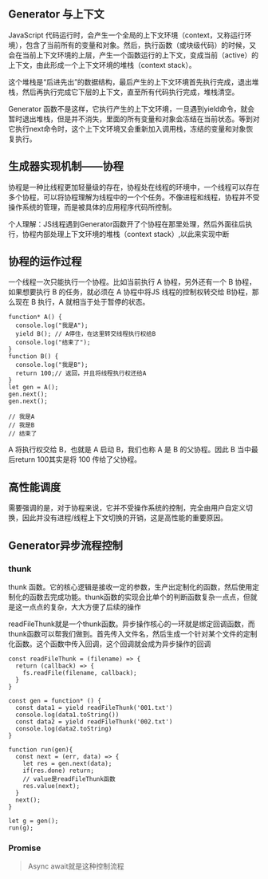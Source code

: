 ## Generator 与上下文

JavaScript 代码运行时，会产生一个全局的上下文环境（context，又称运行环境），包含了当前所有的变量和对象。然后，执行函数（或块级代码）的时候，又会在当前上下文环境的上层，产生一个函数运行的上下文，变成当前（active）的上下文，由此形成一个上下文环境的堆栈（context stack）。

这个堆栈是“后进先出”的数据结构，最后产生的上下文环境首先执行完成，退出堆栈，然后再执行完成它下层的上下文，直至所有代码执行完成，堆栈清空。

Generator 函数不是这样，它执行产生的上下文环境，一旦遇到yield命令，就会暂时退出堆栈，但是并不消失，里面的所有变量和对象会冻结在当前状态。等到对它执行next命令时，这个上下文环境又会重新加入调用栈，冻结的变量和对象恢复执行。

## 生成器实现机制——协程

协程是一种比线程更加轻量级的存在，协程处在线程的环境中，一个线程可以存在多个协程，可以将协程理解为线程中的一个个任务。不像进程和线程，协程并不受操作系统的管理，而是被具体的应用程序代码所控制。

个人理解：JS线程遇到Generator函数开了个协程在那里处理，然后外面往后执行，协程内部处理上下文环境的堆栈（context stack）,以此来实现中断

## 协程的运作过程

一个线程一次只能执行一个协程。比如当前执行 A 协程，另外还有一个 B 协程，如果想要执行 B 的任务，就必须在 A 协程中将JS 线程的控制权转交给 B协程，那么现在 B 执行，A 就相当于处于暂停的状态。

```
function* A() {
  console.log("我是A");
  yield B(); // A停住，在这里转交线程执行权给B
  console.log("结束了");
}
function B() {
  console.log("我是B");
  return 100;// 返回，并且将线程执行权还给A
}
let gen = A();
gen.next();
gen.next();

// 我是A
// 我是B
// 结束了
```
A 将执行权交给 B，也就是 A 启动 B，我们也称 A 是 B 的父协程。因此 B 当中最后return 100其实是将 100 传给了父协程。

## 高性能调度

需要强调的是，对于协程来说，它并不受操作系统的控制，完全由用户自定义切换，因此并没有进程/线程上下文切换的开销，这是高性能的重要原因。


## Generator异步流程控制

### thunk
>
thunk 函数。它的核心逻辑是接收一定的参数，生产出定制化的函数，然后使用定制化的函数去完成功能。thunk函数的实现会比单个的判断函数复杂一点点，但就是这一点点的复杂，大大方便了后续的操作

readFileThunk就是一个thunk函数。异步操作核心的一环就是绑定回调函数，而thunk函数可以帮我们做到。首先传入文件名，然后生成一个针对某个文件的定制化函数。这个函数中传入回调，这个回调就会成为异步操作的回调

```
const readFileThunk = (filename) => {
  return (callback) => {
    fs.readFile(filename, callback);
  }
}
```

```
const gen = function* () {
  const data1 = yield readFileThunk('001.txt')
  console.log(data1.toString())
  const data2 = yield readFileThunk('002.txt')
  console.log(data2.toString)
}

function run(gen){
  const next = (err, data) => {
    let res = gen.next(data);
    if(res.done) return;
    // value是readFileThunk函数
    res.value(next);
  }
  next();
}

let g = gen();
run(g);
```

### Promise
>Async await就是这种控制流程